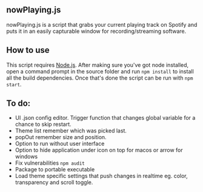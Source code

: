## nowPlaying.js
nowPlaying.js is a script that grabs your current playing track on Spotify and puts it in an easily capturable window for recording/streaming software.

## How to use
This script requires [Node.js](https://nodejs.org/). After making sure you've got node installed, open a command prompt in the source folder and run `npm install` to install all the build dependencies. Once that's done the script can be run with `npm start`.

## To do:
- UI .json config editor. Trigger function that changes global variable for a chance to skip restart.
- Theme list remember which was picked last.
- popOut remember size and position.
- Option to run without user interface
- Option to hide application under icon on top for macos or arrow for windows
- Fix vulnerabilities `npm audit`
- Package to portable executable
- Load theme specific settings that push changes in realtime eg. color, transparency and scroll toggle.